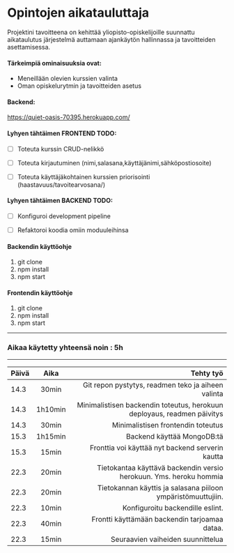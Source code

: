 # Opintojen aikatauluttaja
Projektini tavoitteena on kehittää yliopisto-opiskelijoille suunnattu aikataulutus järjestelmä auttamaan ajankäytön hallinnassa ja tavoitteiden asettamisessa.
#### Tärkeimpiä ominaisuuksia ovat:
- Meneillään olevien kurssien valinta
- Oman opiskelurytmin ja tavoitteiden asetus

#### Backend:
https://quiet-oasis-70395.herokuapp.com/

#### Lyhyen tähtäimen FRONTEND TODO:
- [ ] Toteuta kurssin CRUD-nelikkö
- [ ] Toteuta kirjautuminen (nimi,salasana,käyttäjänimi,sähköpostiosoite)
- [ ] Toteuta käyttäjäkohtainen kurssien priorisointi (haastavuus/tavoitearvosana/)



#### Lyhyen tähtäimen BACKEND TODO:
- [ ] Konfiguroi development pipeline
- [ ] Refaktoroi koodia omiin moduuleihinsa


#### Backendin käyttöohje
1. git clone
2. npm install
3. npm start

#### Frontendin käyttöohje
1. git clone
2. npm install
3. npm start

---
### Aikaa käytetty yhteensä noin : 5h
---


| Päivä     | Aika      | Tehty työ  |
| ----------|:---------:| ----------:|
|  14.3     | 30min     | Git repon pystytys, readmen teko ja aiheen valinta |
|  14.3     | 1h10min   | Minimalistisen backendin toteutus, herokuun deployaus, readmen päivitys |
|  14.3     | 30min     | Minimalistisen frontendin toteutus |
|  15.3     | 1h15min   | Backend käyttää MongoDB:tä | 
|  15.3     | 15min     | Fronttia voi käyttää nyt backend serverin kautta | 
|  22.3     | 20min     | Tietokantaa käyttävä backendin versio herokuun. Yms. heroku hommia |
|  22.3     | 20min     | Tietokannan käyttis ja salasana piiloon ympäristömuuttujiin. |
|  22.3     | 10min     | Konfiguroitu backendille eslint. |
|  22.3     | 40min     | Frontti käyttämään backendin tarjoamaa dataa. |
|  22.3     | 15min     | Seuraavien vaiheiden suunnittelua | 
